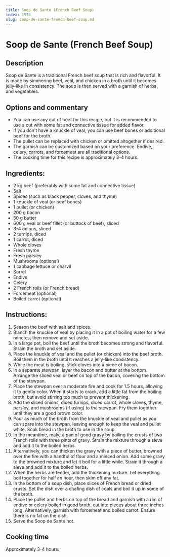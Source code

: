 ```yaml
---
title: Soop de Sante (French Beef Soup)
index: 1578
slug: soop-de-sante-french-beef-soup.md
---
```


# Soop de Sante (French Beef Soup)

## Description
Soop de Sante is a traditional French beef soup that is rich and flavorful. It is made by simmering beef, veal, and chicken in a broth until it becomes jelly-like in consistency. The soup is then served with a garnish of herbs and vegetables. 

## Options and commentary
- You can use any cut of beef for this recipe, but it is recommended to use a cut with some fat and connective tissue for added flavor.
- If you don't have a knuckle of veal, you can use beef bones or additional beef for the broth.
- The pullet can be replaced with chicken or omitted altogether if desired.
- The garnish can be customized based on your preference. Endive, celery, carrots, and forcemeat are all traditional options.
- The cooking time for this recipe is approximately 3-4 hours.

## Ingredients:
- 2 kg beef (preferably with some fat and connective tissue)
- Salt
- Spices (such as black pepper, cloves, and thyme)
- 1 knuckle of veal (or beef bones)
- 1 pullet (or chicken)
- 200 g bacon
- 50 g butter
- 600 g veal or beef fillet (or buttock of beef), sliced
- 3-4 onions, sliced
- 2 turnips, diced
- 1 carrot, diced
- Whole cloves
- Fresh thyme
- Fresh parsley
- Mushrooms (optional)
- 1 cabbage lettuce or charvil
- Sorrel
- Endive
- Celery
- 2 French rolls (or French bread)
- Forcemeat (optional)
- Boiled carrot (optional)

## Instructions:
1. Season the beef with salt and spices.
2. Blanch the knuckle of veal by placing it in a pot of boiling water for a few minutes, then remove and set aside.
3. In a large pot, boil the beef until the broth becomes strong and flavorful. Strain the broth and set aside.
4. Place the knuckle of veal and the pullet (or chicken) into the beef broth. Boil them in the broth until it reaches a jelly-like consistency.
5. While the meat is boiling, stick cloves into a piece of bacon.
6. In a separate stewpan, layer the bacon and butter at the bottom. Arrange the sliced veal or beef on top of the bacon, covering the bottom of the stewpan.
7. Place the stewpan over a moderate fire and cook for 1.5 hours, allowing it to gently color. When it starts to crack, add a little fat from the boiling broth, but avoid stirring too much to prevent thickening.
8. Add the sliced onions, diced turnips, diced carrot, whole cloves, thyme, parsley, and mushrooms (if using) to the stewpan. Fry them together until they are a good brown color.
9. Pour as much of the broth from the knuckle of veal and pullet as you can spare into the stewpan, leaving enough to keep the veal and pullet white. Soak bread in the broth to use in the soup.
10. In the meantime, make a pan of good gravy by boiling the crusts of two French rolls with three pints of gravy. Strain the mixture through a sieve and add it to the boiled herbs.
11. Alternatively, you can thicken the gravy with a piece of butter, browned over the fire with a handful of flour and a minced onion. Add some gravy to the browned mixture and let it boil for a little while. Strain it through a sieve and add it to the boiled herbs.
12. When the herbs are tender, add the thickening mixture. Let everything boil together for half an hour, then skim off any fat.
13. In the bottom of a soup dish, place slices of French bread or dried crusts. Set the dish over a chafing dish of coals and boil it up in some of the broth.
14. Place the pullet and herbs on top of the bread and garnish with a rim of endive or celery boiled in good broth, cut into pieces about three inches long. Alternatively, garnish with forcemeat and boiled carrot. Ensure there is no fat on the dish.
15. Serve the Soop de Sante hot.

## Cooking time
Approximately 3-4 hours.